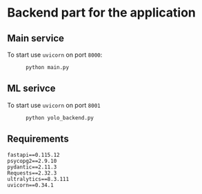 # Backend part for the application

## Main service
To start use ``uvicorn`` on port ``8000``:
```shell
      python main.py
```

## ML serivce
To start use ``uvicorn`` on port ``8001``
```shell
      python yolo_backend.py
```

## Requirements
```
fastapi==0.115.12
psycopg2==2.9.10
pydantic==2.11.3
Requests==2.32.3
ultralytics==8.3.111
uvicorn==0.34.1
```